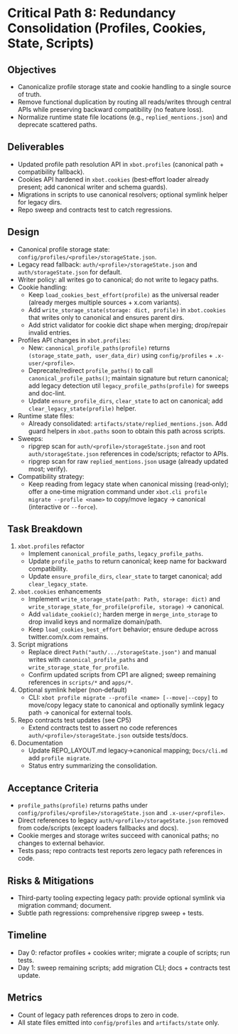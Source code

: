 # Critical Path 8: Redundancy Consolidation (Profiles, Cookies, State, Scripts)

## Objectives
- Canonicalize profile storage state and cookie handling to a single source of truth.
- Remove functional duplication by routing all reads/writes through central APIs while preserving backward compatibility (no feature loss).
- Normalize runtime state file locations (e.g., `replied_mentions.json`) and deprecate scattered paths.

## Deliverables
- Updated profile path resolution API in `xbot.profiles` (canonical path + compatibility fallback).
- Cookies API hardened in `xbot.cookies` (best‑effort loader already present; add canonical writer and schema guards).
- Migrations in scripts to use canonical resolvers; optional symlink helper for legacy dirs.
- Repo sweep and contracts test to catch regressions.

## Design
- Canonical profile storage state: `config/profiles/<profile>/storageState.json`.
- Legacy read fallback: `auth/<profile>/storageState.json` and `auth/storageState.json` for default.
- Writer policy: all writes go to canonical; do not write to legacy paths.
- Cookie handling:
  - Keep `load_cookies_best_effort(profile)` as the universal reader (already merges multiple sources + x.com variants).
  - Add `write_storage_state(storage: dict, profile)` in `xbot.cookies` that writes only to canonical and ensures parent dirs.
  - Add strict validator for cookie dict shape when merging; drop/repair invalid entries.
- Profiles API changes in `xbot.profiles`:
  - New: `canonical_profile_paths(profile)` returns `(storage_state_path, user_data_dir)` using `config/profiles` + `.x-user/<profile>`.
  - Deprecate/redirect `profile_paths()` to call `canonical_profile_paths()`; maintain signature but return canonical; add legacy detection util `legacy_profile_paths(profile)` for sweeps and doc-lint.
  - Update `ensure_profile_dirs`, `clear_state` to act on canonical; add `clear_legacy_state(profile)` helper.
- Runtime state files:
  - Already consolidated: `artifacts/state/replied_mentions.json`. Add guard helpers in `xbot.paths` soon to obtain this path across scripts.
- Sweeps:
  - ripgrep scan for `auth/<profile>/storageState.json` and root `auth/storageState.json` references in code/scripts; refactor to APIs.
  - ripgrep scan for raw `replied_mentions.json` usage (already updated most; verify).
- Compatibility strategy:
  - Keep reading from legacy state when canonical missing (read‑only); offer a one‑time migration command under `xbot.cli profile migrate --profile <name>` to copy/move legacy → canonical (interactive or `--force`).

## Task Breakdown
1) `xbot.profiles` refactor
   - Implement `canonical_profile_paths`, `legacy_profile_paths`.
   - Update `profile_paths` to return canonical; keep name for backward compatibility.
   - Update `ensure_profile_dirs`, `clear_state` to target canonical; add `clear_legacy_state`.
2) `xbot.cookies` enhancements
   - Implement `write_storage_state(path: Path, storage: dict)` and `write_storage_state_for_profile(profile, storage)` → canonical.
   - Add `validate_cookie(c)`; harden merge in `merge_into_storage` to drop invalid keys and normalize domain/path.
   - Keep `load_cookies_best_effort` behavior; ensure dedupe across twitter.com/x.com remains.
3) Script migrations
   - Replace direct `Path("auth/.../storageState.json")` and manual writes with `canonical_profile_paths` and `write_storage_state_for_profile`.
   - Confirm updated scripts from CP1 are aligned; sweep remaining references in `scripts/*` and `apps/*`.
4) Optional symlink helper (non‑default)
   - CLI: `xbot profile migrate --profile <name> [--move|--copy]` to move/copy legacy state to canonical and optionally symlink legacy path → canonical for external tools.
5) Repo contracts test updates (see CP5)
   - Extend contracts test to assert no code references `auth/<profile>/storageState.json` outside tests/docs.
6) Documentation
   - Update REPO_LAYOUT.md legacy→canonical mapping; `Docs/cli.md` add `profile migrate`.
   - Status entry summarizing the consolidation.

## Acceptance Criteria
- `profile_paths(profile)` returns paths under `config/profiles/<profile>/storageState.json` and `.x-user/<profile>`.
- Direct references to legacy `auth/<profile>/storageState.json` removed from code/scripts (except loaders fallbacks and docs).
- Cookie merges and storage writes succeed with canonical paths; no changes to external behavior.
- Tests pass; repo contracts test reports zero legacy path references in code.

## Risks & Mitigations
- Third-party tooling expecting legacy path: provide optional symlink via migration command; document.
- Subtle path regressions: comprehensive ripgrep sweep + tests.

## Timeline
- Day 0: refactor profiles + cookies writer; migrate a couple of scripts; run tests.
- Day 1: sweep remaining scripts; add migration CLI; docs + contracts test update.

## Metrics
- Count of legacy path references drops to zero in code.
- All state files emitted into `config/profiles` and `artifacts/state` only.
